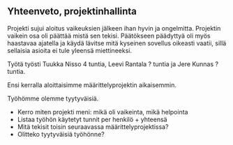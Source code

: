 ## Yhteenveto, projektinhallinta


Projekti sujui aloitus vaikeuksien jälkeen ihan hyvin ja ongelmitta. Projektin vaikein osa oli päättää mistä sen tekisi. Päätökseen päädyttyä oli myös haastavaa ajatella ja käydä lävitse mitä kyseinen sovellus oikeasti vaatii, sillä sellaisia asioita ei tule yleensä miettineeksi. 

Työtä työsti Tuukka Nisso 4 tuntia, Leevi Rantala ? tuntia ja Jere Kunnas ? tuntia.

Ensi kerralla aloittaisimme määrittelyprojektin aikaisemmin.

Työhömme olemme tyytyväisiä.

* Kerro miten projekti meni: mikä oli vaikeinta, mikä helpointa
* Listaa työhön käytetyt tunnit per henkilö + yhteensä
* Mitä tekisit toisin seuraavassa määrittelyprojektissa?
* Olitteko tyytyväisiä työhönne?
